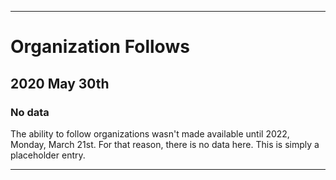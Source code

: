 
***

# Organization Follows

## 2020 May 30th

### No data

The ability to follow organizations wasn't made available until 2022, Monday, March 21st. For that reason, there is no data here. This is simply a placeholder entry.

***
